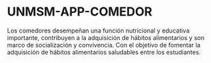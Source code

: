 # UNMSM-APP-COMEDOR
Los comedores desempeñan una función nutricional y educativa importante, contribuyen a la adquisición de hábitos alimentarios y son marco de socialización y convivencia. Con el objetivo de fomentar la adquisición de hábitos alimentarios saludables entre los estudiantes.

